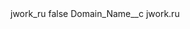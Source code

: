 <?xml version="1.0" encoding="UTF-8"?>
<CustomMetadata xmlns="http://soap.sforce.com/2006/04/metadata" xmlns:xsi="http://www.w3.org/2001/XMLSchema-instance" xmlns:xsd="http://www.w3.org/2001/XMLSchema">
    <label>jwork_ru</label>
    <protected>false</protected>
    <values>
        <field>Domain_Name__c</field>
        <value xsi:type="xsd:string">jwork.ru</value>
    </values>
</CustomMetadata>
